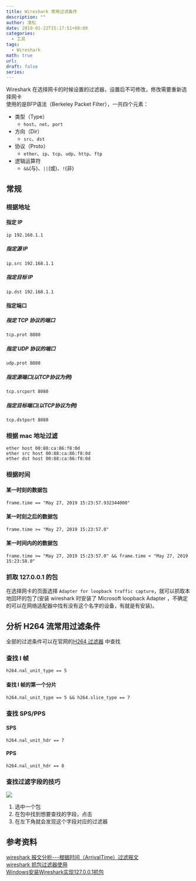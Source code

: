 ```yaml
---
title: Wireshark 常用过滤条件
description: ""
author: 清松
date: 2019-01-22T15:17:51+08:00
categories:
  - 工具
tags:
  - Wireshark
math: true
url: 
draft: false
series:
---
```


Wireshark 在选择网卡的时候设置的过滤器，设置后不可修改，修改需要重新选择网卡  
使用的是BFP语法（Berkeley Packet Filter），一共四个元素：
 - 类型（Type）
   - `host`、`net`、`port`
 - 方向（Dir）
   - `src`、`dst`
 - 协议（Proto）
   - `ether`、`ip`、`tcp`、`udp`、`http`、`ftp`
 - 逻辑运算符
   - `&&`(与)、`||`(或)、`!`(非)

## 常规

### 根据地址
#### 指定 IP
```
ip 192.168.1.1
```
##### 指定源 IP
```
ip.src 192.168.1.1
```
##### 指定目标 IP
```
ip.dst 192.168.1.1
```
#### 指定端口
##### 指定 TCP 协议的端口
```
tcp.prot 8080
```
##### 指定 UDP 协议的端口
```
udp.prot 8080
```
##### 指定源端口(以TCP协议为例)
```
tcp.srcport 8080
```
##### 指定目标端口(以TCP协议为例)
```
tcp.dstport 8080
```
### 根据 mac 地址过滤
```
ether host 00:88:ca:86:f8:0d
ether src host 00:88:ca:86:f8:0d
ether dst host 00:88:ca:86:f8:0d
```
### 根据时间

#### 某一时刻的数据包
```
frame.time == "May 27, 2019 15:23:57.932344000"
```
#### 某一时刻之后的数据包
```
frame.time >= "May 27, 2019 15:23:57.0"
```
#### 某一时间内的的数据包
```
frame.time >= "May 27, 2019 15:23:57.0" && frame.time < "May 27, 2019 15:23:58.0"
```

### 抓取 127.0.0.1 的包
在选择网卡的页面选择 `Adapter for loopback traffic capture`，就可以抓取本地回环的包了(安装 wireshark 时安装了 Microsoft loopback Adapter ，不确定的可以在网络适配器中找有没有这个名字的设备，有就是有安装)。

## 分析 H264 流常用过滤条件
全部的过滤条件可以在官网的[H264 过滤器](https://www.wireshark.org/docs/dfref/h/h264.html) 中查找
### 查找 I 帧
```
h264.nal_unit_type == 5 
```
#### 查找 I 帧的第一个分片
```
h264.nal_unit_type == 5 && h264.slice_type == 7
```
### 查找 SPS/PPS
#### SPS
```
h264.nal_unit_hdr == 7
```
#### PPS
```
h264.nal_unit_hdr == 8
```
### 查找过滤字段的技巧
![](http://tva1.sinaimg.cn/large/ade31767ly1h3y6j3w960j21gm0qle81.jpg)  
1. 选中一个包
2. 在包中找到想要查找的字段，点击
3. 在左下角就会发现这个字段对应的过滤器
## 参考资料

[wireshark 报文分析---根据时间（ArrivalTime）过滤报文](https://blog.csdn.net/ll845876425/article/details/102536822/)  
[wireshark 抓包过滤器使用](https://www.cnblogs.com/laoxiajiadeyun/p/10365073.html)  
[Windows安装Wireshark实现127.0.0.1抓包](https://www.likecs.com/show-205278091.html)  